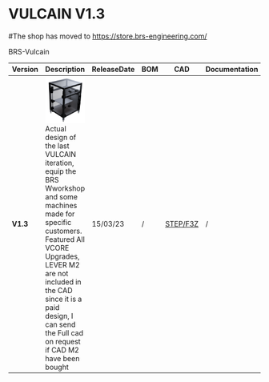 # VULCAIN V1.3

#The shop has moved to https://store.brs-engineering.com/

BRS-Vulcain 

Version|Description|ReleaseDate|BOM|CAD|Documentation|License|Order
-------------|-----------|-----------|-----------|------------|------------|-----------|-----------
**V1.3**|![alt text](/image/vulcain13.png)<br> Actual design of the last VULCAIN iteration, equip the BRS Wworkshop and some machines made for specific customers. Featured All VCORE Upgrades, LEVER M2 are not included in the CAD since it is a paid design, I can send the Full cad on request if CAD M2 have been bought|15/03/23|/|[STEP/F3Z](https://drive.google.com/file/d/173EmpmfSHBIcyloCmVUZlkv9UNQJufjT/view?usp=sharing)|/|![alt text](/image/license.png) | contact@brs-engineering.com [FULL CAD](https://store.brs-engineering.com/products/vulcain-printer-v1-3-cad)
